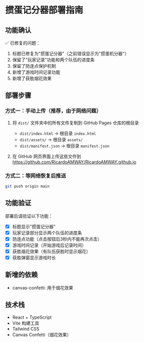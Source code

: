 # 掼蛋记分器部署指南

## 功能确认
✅ 已修复的问题：
1. 标题已修复为"掼蛋记分器"（之前错误显示为"掼蛋机分器"）
2. 保留了"玩家记录"功能和两个队伍的进度条
3. 保留了防连点保护机制
4. 新增了游戏时间记录功能
5. 新增了获胜烟花效果

## 部署步骤

### 方式一：手动上传（推荐，由于网络问题）
1. 将 `dist/` 文件夹中的所有文件复制到 GitHub Pages 仓库的根目录
   - `dist/index.html` → 根目录 `index.html`
   - `dist/assets/` → 根目录 `assets/`
   - `dist/manifest.json` → 根目录 `manifest.json`

2. 在 GitHub 网页界面上传这些文件到 https://github.com/RicardoAMWAY/RicardoAMWAY.github.io

### 方式二：等网络恢复后推送
```bash
git push origin main
```

## 功能验证
部署后请验证以下功能：
- [x] 标题显示"掼蛋记分器"
- [x] 玩家记录部分显示两个队伍的进度条
- [x] 防连点功能（点击按钮后3秒内不能再次点击）
- [x] 游戏时间记录（开始游戏后记录时间）
- [x] 获胜烟花效果（有队伍获胜时显示烟花）
- [x] 获胜弹窗显示游戏时长

## 新增的依赖
- canvas-confetti: 用于烟花效果

## 技术栈
- React + TypeScript
- Vite 构建工具
- Tailwind CSS
- Canvas Confetti（烟花效果） 